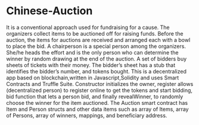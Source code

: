 # Chinese-Auction
It is a conventional approach used for fundraising for a cause. The organizers collect items to be auctioned off for raising funds. Before the auction, the items for auctions are received and arranged each with a bowl to place the bid.  A chairperson is a special person among the organizers. She/he heads the effort and is the only person who can determine the winner by random drawing at the end of the auction. A set of bidders buy sheets of tickets with their money. The bidder’s sheet has a stub that identifies the bidder’s number, and tokens bought. 
This is a decentralized app based on blockchain,written in Javascript,Solidity and uses Smart Contracts and Truffle Suite.
Constructor  initializes the owner, register  allows (decentralized person) to register online to get the tokens and start bidding, bid function that lets a person bid, and finally revealWinner, to randomly choose the winner for the item auctioned. The Auction smart contract has Item and Person structs and other data items such as array of Items, array of Persons, array of winners, mappings, and beneficiary address. 
